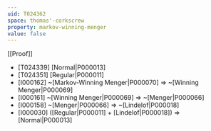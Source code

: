 ```yaml
---
uid: T024362
space: thomas'-corkscrew
property: markov-winning-menger
value: false
---
```

[[Proof]]

* [T024339] [Normal|P000013]
* [T024351] [Regular|P000011]
* [I000162] ~[Markov-Winning Menger|P000070] => ~[Winning Menger|P000069]
* [I000161] ~[Winning Menger|P000069] => ~[Menger|P000066]
* [I000158] ~[Menger|P000066] => ~[Lindelof|P000018]
* [I000030] ([Regular|P000011] + [Lindelof|P000018]) => [Normal|P000013]

